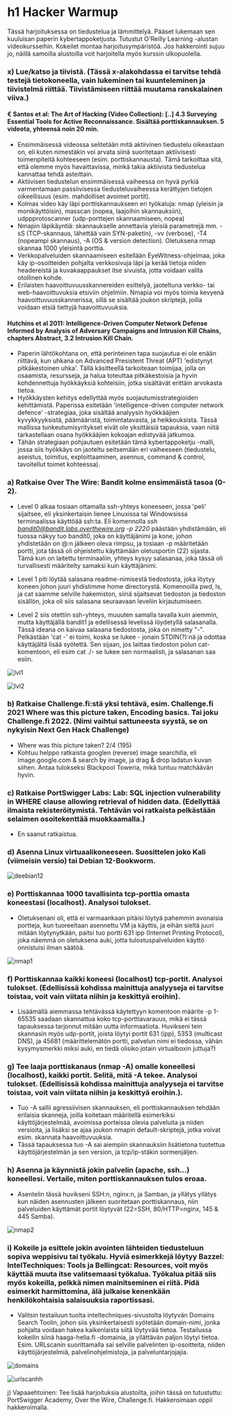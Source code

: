 # h1 Hacker Warmup

Tässä harjoituksessa on tiedustelua ja lämmittelyä. Pääset lukemaan sen kuuluisan paperin kybertappoketjusta. Tutustut O'Reilly Learning -alustan videokursseihin. Kokeilet montaa harjoitusympäristöä. Jos hakkerointi sujuu jo, näillä samoilla alustoilla voit harjoitella myös kurssin ulkopuolella.

### x) Lue/katso ja tiivistä. (Tässä x-alakohdassa ei tarvitse tehdä testejä tietokoneella, vain lukeminen tai kuunteleminen ja tiivistelmä riittää. Tiivistämiseen riittää muutama ranskalainen viiva.)

#### € Santos et al: The Art of Hacking (Video Collection): [..] 4.3 Surveying Essential Tools for Active Reconnaissance. Sisältää porttiskannauksen. 5 videota, yhteensä noin 20 min.
- Ensimmäisessä videossa selitetään mitä aktiivinen tiedustelu oikeastaan on, eli kuten nimestäkin voi arvata siinä suoritetaan aktiivisesti toimenpiteitä kohteeseen (esim. porttiskannausta). Tämä tarkoittaa sitä, että olemme myös havaittavissa, minkä takia aktiivista tiedustelua kannattaa tehdä asteittain.
- Aktiivisen tiedustelun ensimmäisessä vaiheessa on hyvä pyrkiä varmentamaan passiivisessa tiedusteluvaiheessa kerättyjen tietojen oikeellisuus (esim. mahdolliset avoimet portit).
- Kolmas video käy läpi porttiskannaukseen eri työkaluja: nmap (yleisin ja monikäyttöisin), masscan (nopea, laajoihin skannauksiin), udppprotoscanner (udp-porttejen skannaamiseen, nopea)
- Nmapin läpikäyntiä: skannaukselle annettavia yleisiä parametrejä mm. -sS (TCP-skannaus, lähettää vain SYN-paketin), -vv (verbose), -T4 (nopeampi skannaus), -A (OS & version detection). Oletuksena nmap skannaa 1000 yleisintä porttia.
- Verkkopalveluiden skannaamiseen esitellään EyeWitness-ohjelmaa, joka käy ip-osoitteiden pohjalta verkkosivuja läpi ja kerää tietoja niiden headereistä ja kuvakaappaukset itse sivuista, jotta voidaan valita otollinen kohde.
- Erilaisten haavoittuvuusskannereiden esittelyä, jaoteltuna verkko- tai web-haavoittuvuksia etsiviin ohjelmiin. Nmapia voi myös toimia kevyenä haavoittuvuusskannerissa, sillä se sisältää joukon skriptejä, joilla voidaan etsiä tiettyjä haavoittuvuuksia.
#### Hutchins et al 2011: Intelligence-Driven Computer Network Defense Informed by Analysis of Adversary Campaigns and Intrusion Kill Chains, chapters Abstract, 3.2 Intrusion Kill Chain.

- Paperin lähtökohtana on, että perinteinen tapa suojautua ei ole enään riittävä, kun uhkana on Advanced Presistent Threat (APT) 'edistynyt pitkäkestoinen uhka'. Tällä käsitteellä tarkoiteaan toimijaa, jolla on osaamista, resursseja, ja halua toteuttaa pitkäkestoisia ja hyvin kohdennettuja hyökkäyksiä kohteisiin, jotka sisältävät erittäin arvokasta tietoa.
- Hyökkäysten kehitys edellyttää myös suojautumisstrategioiden kehittämistä. Paperissa esitetään 'intelligence-driven computer network defence' -strategiaa, joka sisältää analyysin hyökkääjien kyvykkyyksistä, päämääristä, toimintatavasta, ja heikkouksista. Tässä mallissa tunkeutumisyritykset eivät ole yksittäisiä tapauksia, vaan niitä tarkastellaan osana hyökkääjien kokoajan edistyvää jatkumoa.
- Tähän strategiaan pohjautuen esitetään tämä kybertappoketju -malli, jossa siis hyökkäys on jaoteltu seitsemään eri vaiheeseen (tiedustelu, aseistus, toimitus, exploittaaminen, asennus, command & control, tavoitellut toimet kohteessa).
  
### a) Ratkaise Over The Wire: Bandit kolme ensimmäistä tasoa (0-2).

- Level 0 alkaa tosiaan ottamalla ssh-yhteys koneeseen, jossa 'peli' sijaitsee, eli yksinkertaisin lienee Linuxissa tai Windowsissa terminaalissa käyttöää ssh:ta. Eli komennolla *ssh bandit0@bandit.labs.overthewire.org -p 2220* päästään yhdistämään, eli tuossa
näkyy tuo bandit0, joka on käyttäjänimi ja kone, johon yhdistetään on @:n jälkeen oleva rimpsu, ja tosiaan -p määritetään portti, jota tässä oli ohjeistettu käyttämään oletusportin (22) sijasta. Tämä kun on laitettu terminaaliin, yhteys kysyy salasanaa, joka tässä oli turvallisesti määritelty samaksi kuin käyttäjänimi.

- Level 1 piti löytää salasana readme-nimisestä tiedostosta, joka löytyy koneen johon juuri yhdistimme home directorystä. Komennoilla pwd, ls, ja cat saamme selville hakemiston, siinä sijaitsevat tiedoston ja tiedoston sisällön, joka oli siis salasana seuraavaan leveliin kirjautumiseen.

- Level 2 siis otettiin ssh-yhteys, muuuten samalla tavalla kuin aiemmin, mutta käyttäjällä bandit1 ja edellisessä levelissä löydetyllä salasanalla. Tässä ideana on kaivaa salasana tiedostosta, joka on nimetty "-". Pelkästään 'cat -' ei toimi, koska se lukee - jonain STDIN(?):nä ja odottaa käyttäjältä lisää syötettä. Sen sijaan, jos laittaa tiedoston polun cat-komentoon, eli esim cat ./- se lukee sen normaalisti, ja salasanan saa esiin.

![lvl1](https://github.com/vilppuuu/tunkeutumistestaus/assets/103587907/18769ff3-8bfc-46a1-a631-3a96a783724d)

![lvl2](https://github.com/vilppuuu/tunkeutumistestaus/assets/103587907/83e2b05f-8cde-4493-897c-0001b07b6adb)

### b) Ratkaise Challenge.fi:stä yksi tehtävä, esim. Challenge.fi 2021 Where was this picture taken, Encoding basics. Tai joku Challenge.fi 2022. (Nimi vaihtui sattuneesta syystä, se on nykyisin Next Gen Hack Challenge)
-  Where was this picture taken? 2/4 (195)
-  Kohtuu helppo ratkaista googlen (reverse) image searchilla, eli image.google.com & search by image, ja drag & drop ladatun kuvan siihen. Antaa tulokseksi Blackpool Toweria, mikä tuntuu matchäävän hyvin.

### c) Ratkaise PortSwigger Labs: Lab: SQL injection vulnerability in WHERE clause allowing retrieval of hidden data. (Edellyttää ilmaista rekisteröitymistä. Tehtävän voi ratkaista pelkästään selaimen osoitekenttää muokkaamalla.)
- En saanut ratkaistua.
### d) Asenna Linux virtuaalikoneeseen. Suosittelen joko Kali (viimeisin versio) tai Debian 12-Bookworm.

![deebian12](https://github.com/vilppuuu/tunkeutumistestaus/assets/103587907/eb70155d-a047-4053-a9e9-8527ec014653)

### e) Porttiskannaa 1000 tavallisinta tcp-porttia omasta koneestasi (localhost). Analysoi tulokset.
- Oletuksenani oli, että ei varmaankaan pitäisi löytyä pahemmin avonaisia portteja, kun tuoreeltaan asennettu VM ja käyttis, ja eihän sieltä juuri mitään löytynytkään, paitsi tuo portti 631 ipp (Internet Printing Protocol), joka näemmä on oletuksena auki, jotta tulostuspalveluiden käyttö onnistuisi ilman säätöä.
  
![nmap1](https://github.com/vilppuuu/tunkeutumistestaus/assets/103587907/72bf3932-135b-4fc3-b1e9-2f952b1ae414)


### f) Porttiskannaa kaikki koneesi (localhost) tcp-portit. Analysoi tulokset. (Edellisissä kohdissa mainittuja analyyseja ei tarvitse toistaa, voit vain viitata niihin ja keskittyä eroihin).
- Lisäämällä aiemmassa tehtävässä käytettyyn komentoon määrite -p 1-65535 saadaan skannattua koko tcp-porttiavarauus, mikä ei tässä tapauksessa tarjonnut mitään uutta informaatiota. Huvikseni tein skannasin myös udp-portit, joista löytyi portit 631 (ipp), 5353 (multicast DNS), ja 45681 (määrittelemätön portti, palvelun nimi ei tiedossa, vähän kysymysmerkki miksi auki, en tiedä olisiko jotain virtualboxin juttuja?)
  
### g) Tee laaja porttiskanaus (nmap -A) omalle koneellesi (localhost), kaikki portit. Selitä, mitä -A tekee. Analysoi tulokset. (Edellisissä kohdissa mainittuja analyyseja ei tarvitse toistaa, voit vain viitata niihin ja keskittyä eroihin.).
- Tuo -A sallii agressiivisen skannauksen, eli porttiskannauksen tehdään erilaisia skanneja, joilla koitetaan määritellä esimerkiksi käyttöjärjestelmää, avoimissa porteissa olevia palveluita ja niiden versioita, ja lisäksi se ajaa joukon nmapin default-skriptejä, jotka voivat esim. skannata haavoittuvuuksia.
- Tässä tapauksessa tuo -A sai aiempiin skannauksiin lisätietona tuotettua käyttöjärjestelmän ja sen version, ja tcp/ip-stäkin sormenjäljen.
### h) Asenna ja käynnistä jokin palvelin (apache, ssh...) koneellesi. Vertaile, miten porttiskannauksen tulos eroaa.
- Asentelin tässä huvikseni SSH:n, nginx:n, ja Samban, ja yllätys yllätys kun näiden asennusten jälkeen suoritetaan porttiskannaus, niin palveluiden käyttämät portit löytyvät (22=SSH, 80/HTTP=nginx, 145 & 445 Samba).

 ![nmap2](https://github.com/vilppuuu/tunkeutumistestaus/assets/103587907/4172ad71-fb8e-4b74-9802-03a3ea392ace)

### i) Kokeile ja esittele jokin avointen lähteiden tiedusteluun sopiva weppisivu tai työkalu. Hyviä esimerkkejä löytyy Bazzel: IntelTechniques: Tools ja Bellingcat: Resources, voit myös käyttää muuta itse valitsemaasi työkalua. Työkalua pitää siis myös kokeilla, pelkkä nimen mainitseminen ei riitä. Pidä esimerkit harmittomina, älä julkaise kenenkään henkilökohtaisia salaisuuksia raportissasi.
- Valitsin testailuun tuolta inteltechniques-sivustolta löytyvän Domains Search Toolin, johon siis yksinkertaisesti syötetään domain-nimi, jonka pohjalta voidaan hakea kaikenlaista siitä löytyvää tietoa. Testailussa kokeilin siinä haaga-helia.fi -domainia, ja yllättävän paljon löytyi tietoa. Esim. URLscanin suorittamalla sai selville palvelinten ip-osoitteita, niiden käyttöjärjestelmiä, palvelinohjelmistoja, ja palveluntarjojajia.

![domains](https://github.com/vilppuuu/tunkeutumistestaus/assets/103587907/86f266cb-a54b-425c-a1e8-5e8a4541a0a7)

![urlscanhh](https://github.com/vilppuuu/tunkeutumistestaus/assets/103587907/5577c433-95e9-4f3f-ab71-ad6269ce3db5)

  

j) Vapaaehtoinen: Tee lisää harjoituksia alustoilta, joihin tässä on tutustuttu: PortSwigger Academy, Over the Wire, Challenge.fi. Hakkeroimaan oppii hakkeroimalla.
